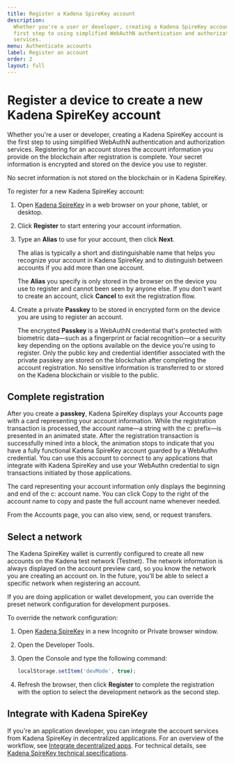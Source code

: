 ```yaml
---
title: Register a Kadena SpireKey account
description:
  Whether you're a user or developer, creating a Kadena SpireKey account is the
  first step to using simplified WebAuthN authentication and authorization
  services.
menu: Authenticate accounts
label: Register an account
order: 2
layout: full
---
```


# Register a device to create a new Kadena SpireKey account

Whether you're a user or developer, creating a Kadena SpireKey account is the
first step to using simplified WebAuthN authentication and authorization
services. Registering for an account stores the account information you provide
on the blockchain after registration is complete. Your secret information is
encrypted and stored on the device you use to register. 

No secret information is not stored on the blockchain or in Kadena SpireKey.

To register for a new Kadena SpireKey account:

1. Open [Kadena SpireKey](https://spirekey.kadena.io) in a web browser on your
   phone, tablet, or desktop.
2. Click **Register** to start entering your account information.
3. Type an **Alias** to use for your account, then click **Next**.

   The alias is typically a short and distinguishable name that helps you
   recognize your account in Kadena SpireKey and to distinguish
   between accounts if you add more than one account.

   The **Alias** you specify is only stored in the browser on the device you use
   to register and cannot been seen by anyone else. If you don't want to create
   an account, click **Cancel** to exit the registration flow.

4. Create a private **Passkey** to be stored in encrypted form on the device you
   are using to register an account.

   The encrypted **Passkey** is a WebAuthN credential that's protected with
   biometric data—such as a fingerprint or facial recognition—or a security key
   depending on the options available on the device you're using to register.
   Only the public key and credential identifier associated with the private
   passkey are stored on the blockchain after completing the account
   registration. No sensitive information is transferred to or stored on the
   Kadena blockchain or visible to the public.

## Complete registration

After you create a **passkey**, Kadena SpireKey displays your Accounts page with a
card representing your account information. While the registration transaction
is processed, the account name—a string with the c: prefix—is presented in an
animated state. After the registration transaction is successfully mined into a
block, the animation stops to indicate that you have a fully functional Kadena
SpireKey account guarded by a WebAuthn credential. You can use this account to
connect to any applications that integrate with Kadena SpireKey and use your
WebAuthn credential to sign transactions initiated by those applications.

The card representing your account information only displays the beginning and
end of the c: account name. You can click Copy to the right of the account name
to copy and paste the full account name whenever needed.

From the Accounts page, you can also view, send, or request transfers.

## Select a network

The Kadena SpireKey wallet is currently configured to create all new accounts on
the Kadena test network (Testnet). The network information is always displayed
on the account preview card, so you know the network you are creating an account
on. In the future, you'll be able to select a specific network when registering
an account.

If you are doing application or wallet development, you can override the preset
network configuration for development purposes.

To override the network configuration:

1. Open [Kadena SpireKey](https://spirekey.kadena.io) in a new Incognito or
   Private browser window.
2. Open the Developer Tools.
3. Open the Console and type the following command:

   ```javascript
   localStorage.setItem('devMode', true);
   ```

4. Refresh the browser, then click **Register** to complete the registration
   with the option to select the development network as the second step.

## Integrate with Kadena SpireKey

If you're an application developer, you can integrate the account services from Kadena SpireKey
in decentralized applications.
For an overview of the workflow, see [Integrate decentralized apps](/build/authentication/integrate).
For technical details, see [Kadena SpireKey technical specifications](/reference/spirekey).